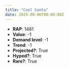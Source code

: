 ```yaml
---
title: "Cool Santa"
date: 2025-08-06T00:00:00Z
---
```

- **RAP**: 1481
- **Value**: -1
- **Demand level**: -1
- **Trend**: -1
- **Projected?**: True
- **Hyped?**: True
- **Rare?**: True
